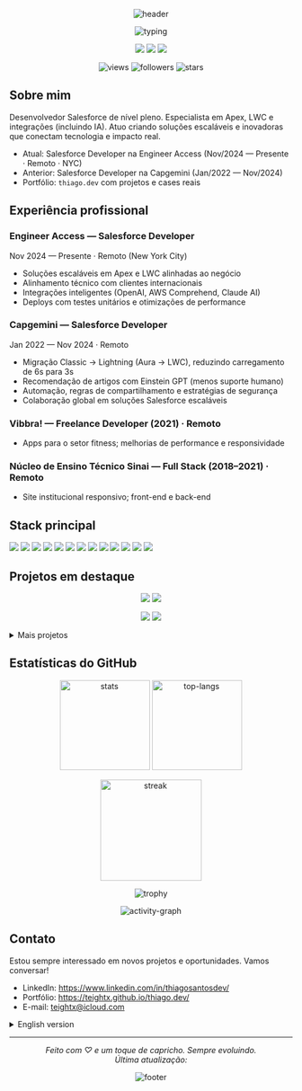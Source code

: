 <!-- Banner -->
<p align="center">
  <img src="https://capsule-render.vercel.app/api?type=waving&color=0:0ea5e9,100:5eead4&height=180&section=header&text=Thiago%20Santos&fontSize=42&fontAlign=50&fontColor=ffffff&animation=fadeIn&fontAlignY=32" alt="header"/>
</p>

<!-- Typing -->
<p align="center">
  <img src="https://readme-typing-svg.demolab.com?font=Inter&weight=600&size=24&pause=1000&color=22D3EE&center=true&vCenter=true&width=900&lines=Ol%C3%A1%2C+eu+sou+Thiago+Santos+%F0%9F%91%8B;Desenvolvedor+Salesforce+(Mid-Level);Apex+%7C+LWC+%7C+Integra%C3%A7%C3%B5es+%7C+IA;Eu+transformo+ideias+em+solu%C3%A7%C3%B5es!" alt="typing"/>
</p>

<!-- Links -->
<p align="center">
  <a href="https://www.linkedin.com/in/thiagosantosdev/" target="_blank"><img src="https://img.shields.io/badge/LinkedIn-0A66C2?style=for-the-badge&logo=linkedin&logoColor=white" /></a>
  <a href="mailto:teightx@icloud.com"><img src="https://img.shields.io/badge/Email-0ea5e9?style=for-the-badge&logo=gmail&logoColor=white" /></a>
  <a href="https://teightx.github.io/thiago.dev/" target="_blank"><img src="https://img.shields.io/badge/Portf%C3%B3lio-000000?style=for-the-badge&logo=vercel&logoColor=white" /></a>
</p>

<!-- Counters -->
<p align="center">
  <img src="https://komarev.com/ghpvc/?username=teightx&label=Visualiza%C3%A7%C3%B5es&style=for-the-badge&color=0ea5e9" alt="views"/>
  <img src="https://img.shields.io/github/followers/teightx?label=Seguidores&style=for-the-badge&color=22d3ee" alt="followers"/>
  <img src="https://img.shields.io/github/stars/teightx?affiliations=OWNER&label=Estrelas&style=for-the-badge&color=5eead4" alt="stars"/>
</p>

## Sobre mim

Desenvolvedor Salesforce de nível pleno. Especialista em Apex, LWC e integrações (incluindo IA). Atuo criando soluções escaláveis e inovadoras que conectam tecnologia e impacto real.

- Atual: Salesforce Developer na Engineer Access (Nov/2024 — Presente · Remoto · NYC)
- Anterior: Salesforce Developer na Capgemini (Jan/2022 — Nov/2024)
- Portfólio: `thiago.dev` com projetos e cases reais

## Experiência profissional

### Engineer Access — Salesforce Developer
Nov 2024 — Presente · Remoto (New York City)
- Soluções escaláveis em Apex e LWC alinhadas ao negócio
- Alinhamento técnico com clientes internacionais
- Integrações inteligentes (OpenAI, AWS Comprehend, Claude AI)
- Deploys com testes unitários e otimizações de performance

### Capgemini — Salesforce Developer
Jan 2022 — Nov 2024 · Remoto
- Migração Classic → Lightning (Aura → LWC), reduzindo carregamento de 6s para 3s
- Recomendação de artigos com Einstein GPT (menos suporte humano)
- Automação, regras de compartilhamento e estratégias de segurança
- Colaboração global em soluções Salesforce escaláveis

### Vibbra! — Freelance Developer (2021) · Remoto
- Apps para o setor fitness; melhorias de performance e responsividade

### Núcleo de Ensino Técnico Sinai — Full Stack (2018–2021) · Remoto
- Site institucional responsivo; front-end e back-end

## Stack principal

<p>
  <img src="https://img.shields.io/badge/Salesforce-00A1E0?style=for-the-badge&logo=salesforce&logoColor=white" />
  <img src="https://img.shields.io/badge/Apex-1798c1?style=for-the-badge&logo=salesforce&logoColor=white" />
  <img src="https://img.shields.io/badge/LWC-ff9800?style=for-the-badge&logo=salesforce&logoColor=white" />
  <img src="https://img.shields.io/badge/JavaScript-f7df1e?style=for-the-badge&logo=javascript&logoColor=black" />
  <img src="https://img.shields.io/badge/TypeScript-3178c6?style=for-the-badge&logo=typescript&logoColor=white" />
  <img src="https://img.shields.io/badge/Node.js-339933?style=for-the-badge&logo=node.js&logoColor=white" />
  <img src="https://img.shields.io/badge/React-61dafb?style=for-the-badge&logo=react&logoColor=black" />
  <img src="https://img.shields.io/badge/Angular-dd0031?style=for-the-badge&logo=angular&logoColor=white" />
  <img src="https://img.shields.io/badge/Java-007396?style=for-the-badge&logo=java&logoColor=white" />
  <img src="https://img.shields.io/badge/Flutter-02569b?style=for-the-badge&logo=flutter&logoColor=white" />
  <img src="https://img.shields.io/badge/Dart-0175c2?style=for-the-badge&logo=dart&logoColor=white" />
  <img src="https://img.shields.io/badge/MySQL-4479a1?style=for-the-badge&logo=mysql&logoColor=white" />
  <img src="https://img.shields.io/badge/MongoDB-47a248?style=for-the-badge&logo=mongodb&logoColor=white" />
</p>

## Projetos em destaque

<p align="center">
  <a href="https://github.com/teightx/thiago.dev"><img src="https://github-readme-stats.vercel.app/api/pin/?username=teightx&repo=thiago.dev&theme=tokyonight&hide_border=true" /></a>
  <a href="https://github.com/teightx/mymoneybox_flutter"><img src="https://github-readme-stats.vercel.app/api/pin/?username=teightx&repo=mymoneybox_flutter&theme=tokyonight&hide_border=true" /></a>
</p>

<p align="center">
  <a href="https://github.com/teightx/MyMoneyBox"><img src="https://github-readme-stats.vercel.app/api/pin/?username=teightx&repo=MyMoneyBox&theme=tokyonight&hide_border=true" /></a>
  <a href="https://github.com/teightx/lwc-superbadge"><img src="https://github-readme-stats.vercel.app/api/pin/?username=teightx&repo=lwc-superbadge&theme=tokyonight&hide_border=true" /></a>
</p>

<details>
  <summary>Mais projetos</summary>

- API REST Spring Boot: https://github.com/teightx/Api-Rest-Java-Sprintboot-SQL
- Weather App: https://github.com/teightx/Mostrar-Clima
- Tela de Login: https://github.com/teightx/tela-de-login
- Jogo da Velha (JS): https://github.com/teightx/jogo-da-velha-JS
- Calculadora: https://github.com/teightx/calculadora-html
- Simulador de Fogo 16 bits (JS): https://github.com/teightx/simulador-de-fogo-16-bits-JS

</details>

## Estatísticas do GitHub

<p align="center">
  <img height="160" src="https://github-readme-stats.vercel.app/api?username=teightx&show_icons=true&theme=tokyonight&hide_title=true&hide_border=true&rank_icon=github" alt="stats" />
  <img height="160" src="https://github-readme-stats.vercel.app/api/top-langs/?username=teightx&layout=compact&langs_count=10&theme=tokyonight&hide_border=true" alt="top-langs" />
</p>

<p align="center">
  <img height="180" src="https://streak-stats.demolab.com?user=teightx&theme=tokyonight&hide_border=true" alt="streak"/>
</p>

<p align="center">
  <img src="https://github-profile-trophy.vercel.app/?username=teightx&theme=onestar&no-bg=true&no-frame=true&row=1&column=7" alt="trophy"/>
</p>

<p align="center">
  <img src="https://github-readme-activity-graph.vercel.app/graph?username=teightx&bg_color=0d1117&color=22d3ee&line=5eead4&point=ffffff&area=true&hide_border=true" alt="activity-graph"/>
</p>

## Contato

Estou sempre interessado em novos projetos e oportunidades. Vamos conversar!

- LinkedIn: https://www.linkedin.com/in/thiagosantosdev/
- Portfólio: https://teightx.github.io/thiago.dev/
- E-mail: teightx@icloud.com

<details>
  <summary>English version</summary>

Salesforce Developer focused on Apex, LWC and integrations (including AI). I value clean architecture, observability and developer experience. Open to collaboration and mentoring. Check featured projects above and reach out via LinkedIn or email.

</details>

---

<p align="center">
  <i>Feito com ♡ e um toque de capricho. Sempre evoluindo.</i><br/>
  <i>Última atualização: <!-- atualize a data manualmente quando editar --></i>
</p>

<p align="center">
  <img src="https://capsule-render.vercel.app/api?type=waving&color=0:5eead4,100:0ea5e9&height=120&section=footer" alt="footer"/>
</p>



